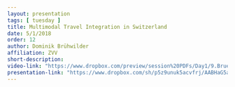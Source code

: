```yaml
---
layout: presentation
tags: [ tuesday ]
title: Multimodal Travel Integration in Switzerland
date: 5/1/2018
order: 12
author: Dominik Brühwilder
affiliation: ZVV
short-description:
video-link: "https://www.dropbox.com/preview/session%20PDFs/Day1/9.Bruehwiler_180420_DB_DEF.pdf"  
presentation-link: "https://www.dropbox.com/sh/p5z9unuk5acvfrj/AABHaG5aQa1JgA3ThY0aG0tia/Day1/2018-05-01_Cal-ITP_Day1-12.Bruhwiler.mp4"  
---
```


